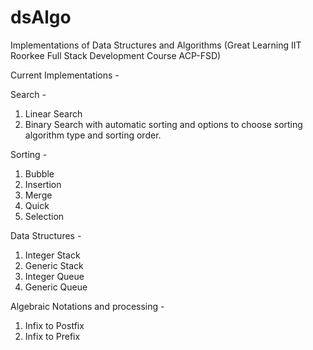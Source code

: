 # dsAlgo
Implementations of Data Structures and Algorithms (Great Learning IIT Roorkee Full Stack Development Course ACP-FSD)

Current Implementations -

Search -
1. Linear Search
2. Binary Search with automatic sorting and options to choose sorting algorithm type and sorting order.

Sorting -
1. Bubble
2. Insertion
3. Merge
4. Quick
5. Selection

Data Structures -
1. Integer Stack
2. Generic Stack
3. Integer Queue
4. Generic Queue


Algebraic Notations and processing - 
1. Infix to Postfix
2. Infix to Prefix
